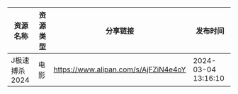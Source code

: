 | 资源名称      | 资源类型 | 分享链接                                 | 发布时间                |
| --------- | ---- | ------------------------------------ | ------------------- |
| J极速搏杀2024 | 电影   | https://www.alipan.com/s/AjFZiN4e4oY | 2024-03-04 13:16:10 |
